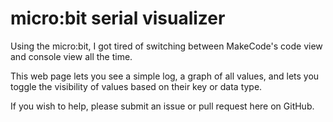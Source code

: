 # micro:bit serial visualizer

Using the micro:bit, I got tired of switching between MakeCode's code view and console view all the time.

This web page lets you see a simple log, a graph of all values, and lets you toggle the visibility of values based on their key or data type.

If you wish to help, please submit an issue or pull request here on GitHub.